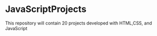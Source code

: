 # JavaScriptProjects
This repository will contain 20 projects developed with HTML,CSS, and JavaScript
